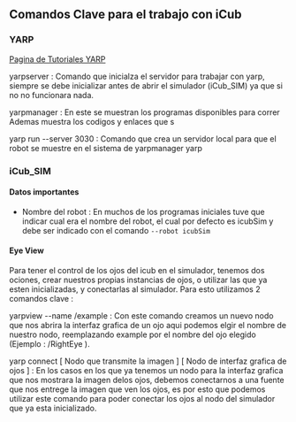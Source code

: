 ## Comandos Clave para el trabajo con iCub 

### YARP 
[Pagina de Tutoriales YARP](https://www.yarp.it/latest/tutorials.html) 

yarpserver
: Comando que inicialza el servidor para trabajar con yarp, siempre se debe inicializar antes de abrir el simulador (iCub_SIM) ya que si no no funcionara nada.

yarpmanager
: En este se muestran los programas disponibles para correr Ademas muestra los codigos y enlaces que s 

yarp run --server 3030 
: Comando que crea un servidor local para que el robot se muestre en el sistema de yarpmanager yarp 

### iCub_SIM 

#### Datos importantes 
* Nombre del robot : En muchos de los programas iniciales tuve que indicar cual era el nombre del robot, el cual por defecto es icubSim y debe ser indicado con el comando `--robot icubSim`  
#### Eye View 
Para tener el control de los ojos del icub en el simulador, tenemos dos ociones, crear nuestros propias instancias de ojos, o utilizar las que ya esten inicializadas, y conectarlas al simulador. Para esto utilizamos 2 comandos clave :

yarpview --name /example 
: Con este comando creamos un nuevo nodo que nos abrira la interfaz grafica de un ojo aqui podemos elgir el nombre de nuestro nodo, reemplazando example por el nombre del ojo elegido (Ejemplo : /RightEye ).

yarp connect [ Nodo que transmite la imagen ] [ Nodo de interfaz grafica de ojos ]
: En los casos en los que ya tenemos un nodo para la interfaz grafica que nos mostrara la imagen delos ojos, debemos conectarnos a una fuente que nos entrege la imagen que ven los ojos, es por esto que podemos utilizar este comando para poder conectar los ojos al nodo del simulador que ya esta inicializado. 

